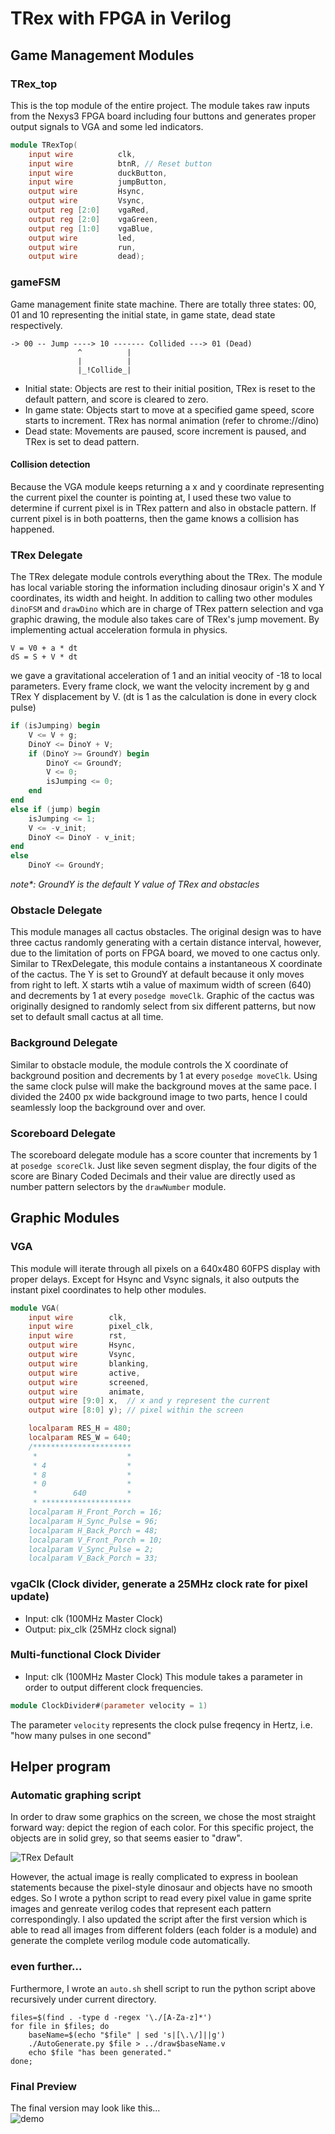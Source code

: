 # TRex with FPGA in Verilog
## Game Management Modules

### TRex_top
This is the top module of the entire project. The module takes raw inputs from the Nexys3 FPGA board including four buttons and generates proper output signals to VGA and some led indicators. <br>

```verilog
module TRexTop(
    input wire          clk,
    input wire          btnR, // Reset button
    input wire          duckButton,
    input wire          jumpButton,
    output wire         Hsync,
    output wire         Vsync,
    output reg [2:0]    vgaRed,
    output reg [2:0]    vgaGreen,
    output reg [1:0]    vgaBlue,
    output wire         led,
    output wire         run,
    output wire         dead);
```
### gameFSM
Game management finite state machine. There are totally three states: 
00, 01 and 10 representing the initial state, in game state, dead state respectively. 

```
-> 00 -- Jump ----> 10 ------- Collided ---> 01 (Dead)
               ^          |
               |          |
               |_!Collide_|

```
- Initial state: Objects are rest to their initial position, TRex is reset to the default pattern, and score is cleared to zero.
- In game state: Objects start to move at a specified game speed, score starts to increment. TRex has normal animation (refer to chrome://dino)
- Dead state: Movements are paused, score increment is paused, and TRex is set to dead pattern.

#### Collision detection
Because the VGA module keeps returning a x and y coordinate representing the current pixel the counter is pointing at, I used these two value to determine if current pixel is in TRex pattern and also in obstacle pattern. If current pixel is in both poatterns, then the game knows a collision has happened.

### TRex Delegate
The TRex delegate module controls everything about the TRex. The module has local variable storing the information including dinosaur origin's X and Y coordinates, its width and height. In addition to calling two other modules `dinoFSM` and `drawDino` which are in charge of TRex pattern selection and vga graphic drawing, the module also takes care of TRex's jump movement. By implementing actual acceleration formula in physics.
```
V = V0 + a * dt
dS = S + V * dt
```
we gave a gravitational acceleration of 1 and an initial veocity of -18 to local parameters. Every frame clock, we want the velocity increment by g and TRex Y displacement by V. (dt is 1 as the calculation is done in every clock pulse)
```verilog
if (isJumping) begin
    V <= V + g;
    DinoY <= DinoY + V;
    if (DinoY >= GroundY) begin
        DinoY <= GroundY;
        V <= 0;
        isJumping <= 0;
    end
end
else if (jump) begin
    isJumping <= 1;
    V <= -v_init;
    DinoY <= DinoY - v_init;
end
else
    DinoY <= GroundY;
```
_note*: GroundY is the default Y value of TRex and obstacles_

### Obstacle Delegate
This module manages all cactus obstacles. The original design was to have three cactus randomly generating with a certain distance interval, however, due to the limitation of ports on FPGA board, we moved to one cactus only. Similar to TRexDelegate, this module contains a instantaneous X coordinate of the cactus. The Y is set to GroundY at default because it only moves from right to left. X starts wtih a value of maximum width of screen (640) and decrements by 1 at every `posedge moveClk`. Graphic of the cactus was originally designed to randomly select from six different patterns, but now set to default small cactus at all time.

### Background Delegate
Similar to obstacle module, the module controls the X coordinate of background position and decrements by 1 at every `posedge moveClk`. Using the same clock pulse will make the background moves at the same pace. I divided the 2400 px wide background image to two parts, hence I could seamlessly loop the background over and over.

### Scoreboard Delegate
The scoreboard delegate module has a score counter that increments by 1 at `posedge scoreClk`. Just like seven segment display, the four digits of the score are Binary Coded Decimals and their value are directly used as number pattern selectors by the `drawNumber` module.

## Graphic Modules
### VGA
This module will iterate through all pixels on a 640x480 60FPS display with proper delays. Except for Hsync and Vsync signals, it also outputs the instant pixel coordinates to help other modules.
```verilog
module VGA(
    input wire        clk,
    input wire        pixel_clk,
    input wire        rst,
    output wire       Hsync,
    output wire       Vsync,
    output wire       blanking,
    output wire       active,
    output wire       screened,
    output wire       animate,
    output wire [9:0] x,  // x and y represent the current
    output wire [8:0] y); // pixel within the screen

    localparam RES_H = 480;
    localparam RES_W = 640;
    /**********************
     *                    *
     * 4                  *
     * 8                  *
     * 0                  *
     *        640         *
     * ********************
    localparam H_Front_Porch = 16;
    localparam H_Sync_Pulse = 96;
    localparam H_Back_Porch = 48;
    localparam V_Front_Porch = 10;
    localparam V_Sync_Pulse = 2;
    localparam V_Back_Porch = 33;
```

### vgaClk (Clock divider, generate a 25MHz clock rate for pixel update)
 - Input: clk (100MHz Master Clock)
 - Output: pix_clk (25MHz clock signal)

### Multi-functional Clock Divider
- Input: clk (100MHz Master Clock)
This module takes a parameter in order to output different clock frequencies. 
```verilog
module ClockDivider#(parameter velocity = 1)
```
The parameter `velocity` represents the clock pulse freqency in Hertz, i.e. "how many pulses in one second"

## Helper program

### Automatic graphing script

In order to draw some graphics on the screen, we chose the most straight forward way: depict the region of each color. For this specific project, the objects are in solid grey, so that seems easier to "draw".

![TRex Default][default_dino]

However, the actual image is really complicated to express in boolean statements because the pixel-style dinosaur and objects have no smooth edges. So I wrote a python script to read every pixel value in game sprite images and genreate verilog codes that represent each pattern correspondingly. I also updated the script after the first version which is able to read all images from different folders (each folder is a module) and generate the complete verilog module code automatically.

### even further...
Furthermore, I wrote an `auto.sh` shell script to run the python script above recursively under current directory.
```shell
files=$(find . -type d -regex '\./[A-Za-z]*')
for file in $files; do
    baseName=$(echo "$file" | sed 's|[\.\/]||g')
    ./AutoGenerate.py $file > ../draw$baseName.v
    echo $file "has been generated."
done;
```

### Final Preview
The final version may look like this...<br>
![demo][demo_1]

[demo_1]:/assets/demo_1.gif "Preview"
[default_dino]:https://miro.medium.com/max/600/0*9U_PkckAUtKGrb_R.png
